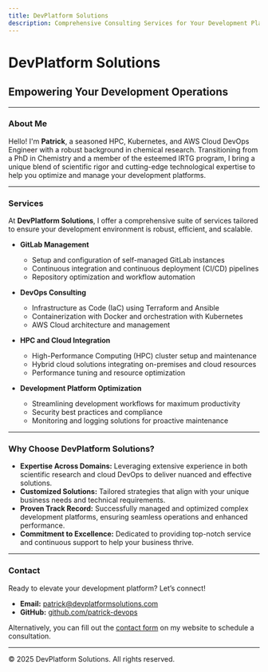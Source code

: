 ```yaml
---
title: DevPlatform Solutions
description: Comprehensive Consulting Services for Your Development Platform Needs
---
```


# DevPlatform Solutions

## Empowering Your Development Operations

---

### About Me

Hello! I'm **Patrick**, a seasoned HPC, Kubernetes, and AWS Cloud DevOps Engineer with a robust background in chemical research. Transitioning from a PhD in Chemistry and a member of the esteemed IRTG program, I bring a unique blend of scientific rigor and cutting-edge technological expertise to help you optimize and manage your development platforms.

---

### Services

At **DevPlatform Solutions**, I offer a comprehensive suite of services tailored to ensure your development environment is robust, efficient, and scalable.

- **GitLab Management**
  - Setup and configuration of self-managed GitLab instances
  - Continuous integration and continuous deployment (CI/CD) pipelines
  - Repository optimization and workflow automation

- **DevOps Consulting**
  - Infrastructure as Code (IaC) using Terraform and Ansible
  - Containerization with Docker and orchestration with Kubernetes
  - AWS Cloud architecture and management

- **HPC and Cloud Integration**
  - High-Performance Computing (HPC) cluster setup and maintenance
  - Hybrid cloud solutions integrating on-premises and cloud resources
  - Performance tuning and resource optimization

- **Development Platform Optimization**
  - Streamlining development workflows for maximum productivity
  - Security best practices and compliance
  - Monitoring and logging solutions for proactive maintenance

---

### Why Choose DevPlatform Solutions?

- **Expertise Across Domains:** Leveraging extensive experience in both scientific research and cloud DevOps to deliver nuanced and effective solutions.
- **Customized Solutions:** Tailored strategies that align with your unique business needs and technical requirements.
- **Proven Track Record:** Successfully managed and optimized complex development platforms, ensuring seamless operations and enhanced performance.
- **Commitment to Excellence:** Dedicated to providing top-notch service and continuous support to help your business thrive.

---

### Contact

Ready to elevate your development platform? Let’s connect!

- **Email:** [patrick@devplatformsolutions.com](mailto:patrick@devplatformsolutions.com)
- **GitHub:** [github.com/patrick-devops](https://github.com/qcserestipy)

Alternatively, you can fill out the [contact form](#) on my website to schedule a consultation.

---

© 2025 DevPlatform Solutions. All rights reserved.
